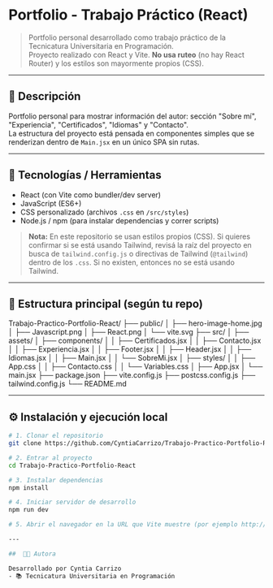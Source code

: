 # Portfolio - Trabajo Práctico (React)

> Portfolio personal desarrollado como trabajo práctico de la Tecnicatura Universitaria en Programación.  
> Proyecto realizado con React y Vite. **No usa ruteo** (no hay React Router) y los estilos son mayormente propios (CSS).

---

## 🔎 Descripción
Portfolio personal para mostrar información del autor: sección "Sobre mí", "Experiencia", "Certificados", "Idiomas" y "Contacto".  
La estructura del proyecto está pensada en componentes simples que se renderizan dentro de `Main.jsx` en un único SPA sin rutas.

---

## 🧩 Tecnologías / Herramientas
- React (con Vite como bundler/dev server)  
- JavaScript (ES6+)  
- CSS personalizado (archivos `.css` en `/src/styles`)  
- Node.js / npm (para instalar dependencias y correr scripts)

> **Nota:** En este repositorio se usan estilos propios (CSS). Si quieres confirmar si se está usando Tailwind, revisá la raíz del proyecto en busca de `tailwind.config.js` o directivas de Tailwind (`@tailwind`) dentro de los `.css`. Si no existen, entonces no se está usando Tailwind.

---

## 📁 Estructura principal (según tu repo)
Trabajo-Practico-Portfolio-React/
├── public/
│ ├── hero-image-home.jpg
│ ├── Javascript.png
│ ├── React.png
│ └── vite.svg
├── src/
│ ├── assets/
│ ├── components/
│ │ ├── Certificados.jsx
│ │ ├── Contacto.jsx
│ │ ├── Experiencia.jsx
│ │ ├── Footer.jsx
│ │ ├── Header.jsx
│ │ ├── Idiomas.jsx
│ │ ├── Main.jsx
│ │ └── SobreMi.jsx
│ ├── styles/
│ │ ├── App.css
│ │ ├── Contacto.css
│ │ └── Variables.css
│ ├── App.jsx
│ └── main.jsx
├── package.json
├── vite.config.js
├── postcss.config.js
├── tailwind.config.js
└── README.md

---

## ⚙️ Instalación y ejecución local

```bash
# 1. Clonar el repositorio
git clone https://github.com/CyntiaCarrizo/Trabajo-Practico-Portfolio-React.git

# 2. Entrar al proyecto
cd Trabajo-Practico-Portfolio-React

# 3. Instalar dependencias
npm install

# 4. Iniciar servidor de desarrollo
npm run dev

# 5. Abrir el navegador en la URL que Vite muestre (por ejemplo http://localhost:5173)

---

##  👩‍💻 Autora

Desarrollado por Cyntia Carrizo
- 📚 Tecnicatura Universitaria en Programación
